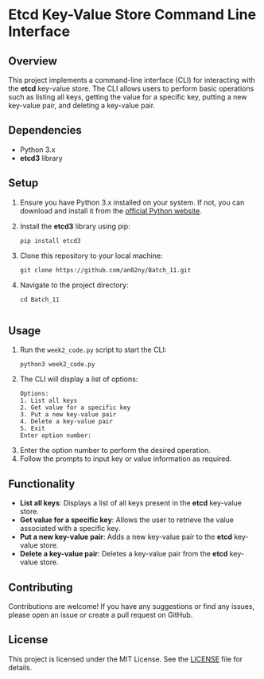 # Etcd Key-Value Store Command Line Interface

## Overview
This project implements a command-line interface (CLI) for interacting with the **etcd** key-value store. The CLI allows users to perform basic operations such as listing all keys, getting the value for a specific key, putting a new key-value pair, and deleting a key-value pair.

## Dependencies
- Python 3.x
- **etcd3** library

## Setup
1. Ensure you have Python 3.x installed on your system. If not, you can download and install it from the [official Python website](https://www.python.org/).
2. Install the **etcd3** library using pip:
    ```
    pip install etcd3
    ```
3. Clone this repository to your local machine:
    ```
    git clone https://github.com/an02ny/Batch_11.git
    ```
4. Navigate to the project directory:
    ```
    cd Batch_11
    ```

    ```

## Usage
1. Run the `week2_code.py` script to start the CLI:
    ```
    python3 week2_code.py
    ```
2. The CLI will display a list of options:
    ```
    Options:
    1. List all keys
    2. Get value for a specific key
    3. Put a new key-value pair
    4. Delete a key-value pair
    5. Exit
    Enter option number:
    ```
3. Enter the option number to perform the desired operation.
4. Follow the prompts to input key or value information as required.

## Functionality
- **List all keys**: Displays a list of all keys present in the **etcd** key-value store.
- **Get value for a specific key**: Allows the user to retrieve the value associated with a specific key.
- **Put a new key-value pair**: Adds a new key-value pair to the **etcd** key-value store.
- **Delete a key-value pair**: Deletes a key-value pair from the **etcd** key-value store.

## Contributing
Contributions are welcome! If you have any suggestions or find any issues, please open an issue or create a pull request on GitHub.

## License
This project is licensed under the MIT License. See the [LICENSE](LICENSE) file for details.

